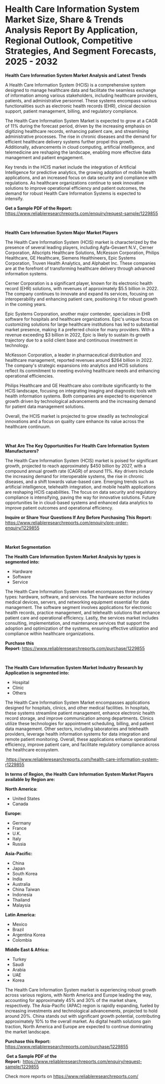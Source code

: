 <p><h1>Health Care Information System Market Size, Share & Trends Analysis Report By Application, Regional Outlook, Competitive Strategies, And Segment Forecasts, 2025 - 2032</h1></p><p><strong>Health Care Information System Market Analysis and Latest Trends</strong></p>
<p><p>A Health Care Information System (HCIS) is a comprehensive system designed to manage healthcare data and facilitate the seamless exchange of information among various stakeholders, including healthcare providers, patients, and administrative personnel. These systems encompass various functionalities such as electronic health records (EHR), clinical decision support, patient management, billing, and regulatory compliance.</p><p>The Health Care Information System Market is expected to grow at a CAGR of 11% during the forecast period, driven by the increasing emphasis on digitizing healthcare records, enhancing patient care, and streamlining administrative processes. The rise in chronic diseases and the demand for efficient healthcare delivery systems further propel this growth. Additionally, advancements in cloud computing, artificial intelligence, and telemedicine are reshaping the landscape, enabling more effective data management and patient engagement.</p><p>Key trends in the HCIS market include the integration of Artificial Intelligence for predictive analytics, the growing adoption of mobile health applications, and an increased focus on data security and compliance with regulations. As healthcare organizations continue to seek innovative solutions to improve operational efficiency and patient outcomes, the demand for robust Health Care Information Systems is expected to intensify.</p></p>
<p><strong>Get a Sample PDF of the Report:&nbsp;</strong> <a href="https://www.reliableresearchreports.com/enquiry/request-sample/1229855?utm_campaign=37&utm_medium=2&utm_source=Github&utm_content=ia&utm_term=03032025&utm_id=health-care-information-system">https://www.reliableresearchreports.com/enquiry/request-sample/1229855</a></p>
<p>&nbsp;</p>
<p><strong>Health Care Information System Major Market Players</strong></p>
<p><p>The Health Care Information System (HCIS) market is characterized by the presence of several leading players, including Agfa-Gevaert N.V., Cerner Corporation, Allscripts Healthcare Solutions, McKesson Corporation, Philips Healthcare, GE Healthcare, Siemens Healthineers, Epic Systems Corporation, Truven Health Analytics, and Alphabet Inc. These companies are at the forefront of transforming healthcare delivery through advanced information systems.</p><p>Cerner Corporation is a significant player, known for its electronic health record (EHR) solutions, with revenues of approximately $5.5 billion in 2022. The company continues to innovate and expand its services, focusing on interoperability and enhancing patient care, positioning it for robust growth in the coming years.</p><p>Epic Systems Corporation, another major contender, specializes in EHR software for hospitals and healthcare organizations. Epic's unique focus on customizing solutions for large healthcare institutions has led to substantial market presence, making it a preferred choice for many providers. With a revenue exceeding $3 billion in 2022, Epic is likely to sustain its growth trajectory due to a solid client base and continuous investment in technology.</p><p>McKesson Corporation, a leader in pharmaceutical distribution and healthcare management, reported revenues around $264 billion in 2022. The company's strategic expansions into analytics and HCIS solutions reflect its commitment to meeting evolving healthcare needs and enhancing operational efficiencies.</p><p>Philips Healthcare and GE Healthcare also contribute significantly to the HCIS landscape, focusing on integrating imaging and diagnostic tools with health information systems. Both companies are expected to experience growth driven by technological advancements and the increasing demand for patient data management solutions.</p><p>Overall, the HCIS market is projected to grow steadily as technological innovations and a focus on quality care enhance its value across the healthcare continuum.</p></p>
<p>&nbsp;</p>
<p><strong>What Are The Key Opportunities For Health Care Information System Manufacturers?</strong></p>
<p><p>The Health Care Information System (HCIS) market is poised for significant growth, projected to reach approximately $450 billion by 2027, with a compound annual growth rate (CAGR) of around 11%. Key drivers include the increasing demand for interoperable systems, the rise in chronic diseases, and a shift towards value-based care. Emerging trends such as artificial intelligence, telehealth integration, and mobile health applications are reshaping HCIS capabilities. The focus on data security and regulatory compliance is intensifying, paving the way for innovative solutions. Future opportunities lie in cloud-based systems and enhanced data analytics to improve patient outcomes and operational efficiency.</p></p>
<p><strong>Inquire or Share Your Questions If Any Before Purchasing This Report:</strong> <a href="https://www.reliableresearchreports.com/enquiry/pre-order-enquiry/1229855?utm_campaign=37&utm_medium=2&utm_source=Github&utm_content=ia&utm_term=03032025&utm_id=health-care-information-system">https://www.reliableresearchreports.com/enquiry/pre-order-enquiry/1229855</a></p>
<p>&nbsp;</p>
<p><strong>Market Segmentation</strong></p>
<p><strong>The Health Care Information System Market Analysis by types is segmented into:</strong></p>
<p><ul><li>Hardware</li><li>Software</li><li>Service</li></ul></p>
<p><p>The Health Care Information System market encompasses three primary types: hardware, software, and services. The hardware sector includes medical devices, servers, and networking equipment essential for data management. The software segment involves applications for electronic health records, practice management, and telehealth solutions that enhance patient care and operational efficiency. Lastly, the services market includes consulting, implementation, and maintenance services that support the adoption and optimization of the systems, ensuring effective utilization and compliance within healthcare organizations.</p></p>
<p><strong>Purchase this Report:&nbsp;</strong><a href="https://www.reliableresearchreports.com/purchase/1229855?utm_campaign=37&utm_medium=2&utm_source=Github&utm_content=ia&utm_term=03032025&utm_id=health-care-information-system">https://www.reliableresearchreports.com/purchase/1229855</a></p>
<p>&nbsp;</p>
<p><strong>The Health Care Information System Market Industry Research by Application is segmented into:</strong></p>
<p><ul><li>Hospital</li><li>Clinic</li><li>Others</li></ul></p>
<p><p>The Health Care Information System Market encompasses applications designed for hospitals, clinics, and other medical facilities. In hospitals, these systems streamline patient management, enhance electronic health record storage, and improve communication among departments. Clinics utilize these technologies for appointment scheduling, billing, and patient data management. Other sectors, including laboratories and telehealth providers, leverage health information systems for data integration and remote patient monitoring. Overall, these applications enhance operational efficiency, improve patient care, and facilitate regulatory compliance across the healthcare ecosystem.</p></p>
<p><a href="https://www.reliableresearchreports.com/health-care-information-system-r1229855?utm_campaign=37&utm_medium=2&utm_source=Github&utm_content=ia&utm_term=03032025&utm_id=health-care-information-system">&nbsp;https://www.reliableresearchreports.com/health-care-information-system-r1229855</a></p>
<p><strong>In terms of Region, the Health Care Information System Market Players available by Region are:</strong></p>
<p>
    <p> <strong> North America: </strong>
        <ul>
            <li>United States</li>
            <li>Canada</li>
        </ul>
        </p> 
    <p> <strong> Europe: </strong>
        <ul>
            <li>Germany</li>
            <li>France</li>
            <li>U.K.</li>
            <li>Italy</li>
            <li>Russia</li>
        </ul>
        </p> 
    <p> <strong> Asia-Pacific: </strong>
        <ul>
            <li>China</li>
            <li>Japan</li>
            <li>South Korea</li>
            <li>India</li>
            <li>Australia</li>
            <li>China Taiwan</li>
            <li>Indonesia</li>
            <li>Thailand</li>
            <li>Malaysia</li>
        </ul>
        </p> 
    <p> <strong> Latin America: </strong>
        <ul>
            <li>Mexico</li>
            <li>Brazil</li>
            <li>Argentina Korea</li>
            <li>Colombia</li>
        </ul>
        </p> 
    <p> <strong> Middle East & Africa: </strong>
        <ul>
            <li>Turkey</li>
            <li>Saudi</li>
            <li>Arabia</li>
            <li>UAE</li>
            <li>Korea</li>
        </ul>
    </p>
    </p>
<p><p>The Health Care Information System market is experiencing robust growth across various regions, with North America and Europe leading the way, accounting for approximately 45% and 30% of the market share, respectively. The Asia-Pacific (APAC) region is rapidly expanding, fueled by increasing investments and technological advancements, projected to hold around 20%. China stands out with significant growth potential, contributing approximately 10% to the overall market. As digital health solutions gain traction, North America and Europe are expected to continue dominating the market landscape.</p></p>
<p><strong>Purchase this Report: </strong><a href="https://www.reliableresearchreports.com/purchase/1229855?utm_campaign=37&utm_medium=2&utm_source=Github&utm_content=ia&utm_term=03032025&utm_id=health-care-information-system">https://www.reliableresearchreports.com/purchase/1229855</a></p>
<p>&nbsp;<strong>Get a Sample PDF of the Report:&nbsp;&nbsp;</strong><a href="https://www.reliableresearchreports.com/enquiry/request-sample/1229855?utm_campaign=37&utm_medium=2&utm_source=Github&utm_content=ia&utm_term=03032025&utm_id=health-care-information-system">https://www.reliableresearchreports.com/enquiry/request-sample/1229855</a></p>
<p><strong></strong></p>
<p>Check more reports on <a href="https://www.reliableresearchreports.com/?utm_campaign=37&utm_medium=2&utm_source=Github&utm_content=ia&utm_term=03032025&utm_id=health-care-information-system">https://www.reliableresearchreports.com/</a></p>
